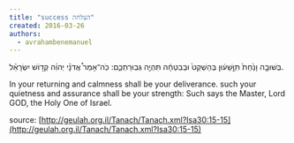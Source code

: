 ```yaml
---
title: "success הצלחה"
created: 2016-03-26
authors: 
  - avrahambenemanuel
---
```


בְּשׁוּבָ֤ה וָנַ֙חַת֙ תִּוָּ֣שֵׁע֔וּן בְּהַשְׁקֵט֙ וּבְבִטְחָ֔ה תִּהְיֶ֖ה גְּבֽוּרַתְכֶ֑ם: כֹֽה־אָמַר֩ אֲדֹנָ֨י יְהוִ֜ה קְד֣וֹשׁ יִשְׂרָאֵ֗ל.

In your returning and calmness shall be your deliverance. such your quietness and assurance shall be your strength: Such says the Master, Lord GOD, the Holy One of Israel.

source: [http://geulah.org.il/Tanach/Tanach.xml?Isa30:15-15](http://geulah.org.il/Tanach/Tanach.xml?Isa30:15-15)
